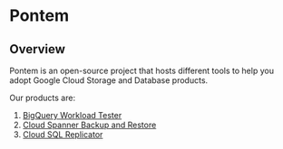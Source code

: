 # Pontem

## Overview
Pontem is an open-source project that hosts different tools to help you adopt
Google Cloud Storage and Database products.

Our products are:

1. [BigQuery Workload Tester](BigQueryWorkloadTester/README.md)
1. [Cloud Spanner Backup and Restore](CloudSpannerBackupRestore/README.md)
1. [Cloud SQL Replicator](CloudSQLReplicator/README.md)
